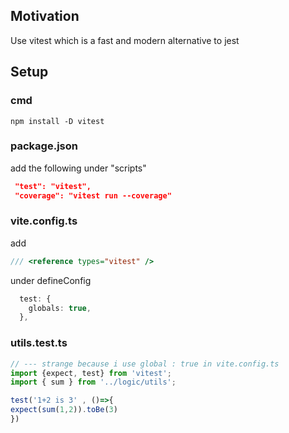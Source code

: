 <h2>Motivation</h2>
Use vitest which is a fast and modern alternative to jest


<h2>Setup</h2>

<h3>cmd</h3>

```
npm install -D vitest
```


<h3>package.json </h3>
add the following under "scripts"

```json
 "test": "vitest",
 "coverage": "vitest run --coverage"
```


<h3>vite.config.ts</h3>

add 

```typescript
/// <reference types="vitest" />
```

under defineConfig

```typescript
  test: {
    globals: true,
  },
```

<h3>utils.test.ts</h3>

```typescript
// --- strange because i use global : true in vite.config.ts
import {expect, test} from 'vitest';
import { sum } from '../logic/utils';

test('1+2 is 3' , ()=>{
expect(sum(1,2)).toBe(3)
})
```
